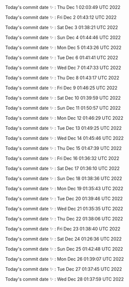 Today's commit date ✨ : Thu Dec 1 02:03:49 UTC 2022 

Today's commit date ✨ : Fri Dec 2 01:43:12 UTC 2022 

Today's commit date ✨ : Sat Dec 3 01:38:21 UTC 2022 

Today's commit date ✨ : Sun Dec 4 01:44:46 UTC 2022 

Today's commit date ✨ : Mon Dec 5 01:43:26 UTC 2022 

Today's commit date ✨ : Tue Dec 6 01:41:41 UTC 2022 

Today's commit date ✨ : Wed Dec 7 01:47:33 UTC 2022 

Today's commit date ✨ : Thu Dec 8 01:43:17 UTC 2022 

Today's commit date ✨ : Fri Dec 9 01:46:25 UTC 2022 

Today's commit date ✨ : Sat Dec 10 01:39:59 UTC 2022 

Today's commit date ✨ : Sun Dec 11 01:50:57 UTC 2022 

Today's commit date ✨ : Mon Dec 12 01:46:29 UTC 2022 

Today's commit date ✨ : Tue Dec 13 01:49:25 UTC 2022 

Today's commit date ✨ : Wed Dec 14 01:45:46 UTC 2022 

Today's commit date ✨ : Thu Dec 15 01:47:39 UTC 2022 

Today's commit date ✨ : Fri Dec 16 01:36:32 UTC 2022 

Today's commit date ✨ : Sat Dec 17 01:36:10 UTC 2022 

Today's commit date ✨ : Sun Dec 18 01:38:36 UTC 2022 

Today's commit date ✨ : Mon Dec 19 01:35:43 UTC 2022 

Today's commit date ✨ : Tue Dec 20 01:39:46 UTC 2022 

Today's commit date ✨ : Wed Dec 21 01:35:35 UTC 2022 

Today's commit date ✨ : Thu Dec 22 01:38:06 UTC 2022 

Today's commit date ✨ : Fri Dec 23 01:38:40 UTC 2022 

Today's commit date ✨ : Sat Dec 24 01:26:36 UTC 2022 

Today's commit date ✨ : Sun Dec 25 01:42:48 UTC 2022 

Today's commit date ✨ : Mon Dec 26 01:39:07 UTC 2022 

Today's commit date ✨ : Tue Dec 27 01:37:45 UTC 2022 

Today's commit date ✨ : Wed Dec 28 01:37:59 UTC 2022 

